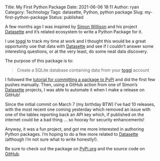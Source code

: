 Title: My First Python Package
Date: 2021-06-06 18:11
Author: ryan
Category: Technology
Tags: datasette, Python, python package
Slug: my-first-python-package
Status: published

A few months ago I was inspired by [Simon Willison](https://simonwillison.net "Simon, creator of Datasette") and his project [Datasette](https://datasette.io "Datasette - An awesome tool for data exploration and publishing") and it’s related ecosystem to write a Python Package for it.

I use [toggl](https://toggl.com "Toggl - a time tracking tool") to track my time at work and I thought this would be a great opportunity use that data with [Datasette](https://datasette.io "Datasette - An awesome tool for data exploration and publishing") and see if I couldn’t answer some interesting questions, or at the very least, do some neat data discovery.

The purpose of this package is to:

> Create a SQLite database containing data from your [toggl](https://toggl.com "Toggl - a time tracking tool") account

I followed the [tutorial for committing a package to PyPi](https://packaging.python.org/tutorials/packaging-projects/ "How do I add a package to PyPi?") and did the first few pushes manually. Then, using a GitHub action from one of Simon’s [Datasette](https://datasette.io "Datasette - An awesome tool for data exploration and publishing") projects, I was able to automate it when I make a release on GitHub!

Since the initial commit on March 7 (my birthday BTW) I’ve had 10 releases, with the most recent one coming yesterday which removed an issue with one of the tables reporting back an API key which, if published on the internet could be a bad thing ... so hooray for security enhancements!

Anyway, it was a fun project, and got me more interested in authoring Python packages. I’m hoping to do a few more related to [Datasette](https://datasette.io) (although I’m not sure what to write honestly!).

Be sure to check out the package on [PyPi.org](https://pypi.org/project/toggl-to-sqlite/ "toggl-to-SQLite") and the source code on [GitHub](https://github.com/ryancheley/toggl-to-sqlite/ "GitHub repo of toggl-to-sqlite").
